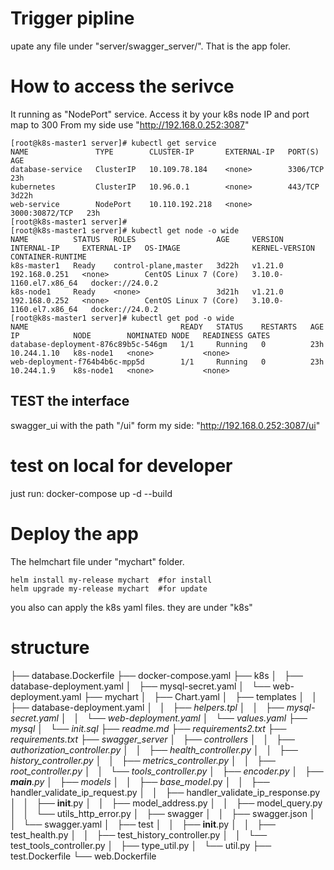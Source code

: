 # Trigger pipline
upate any file under "server/swagger_server/".
That is the app foler.

# How to access the serivce 
It running as "NodePort" service.
Access it by your k8s node IP and port map to 300
From my side use "http://192.168.0.252:3087"
```
[root@k8s-master1 server]# kubectl get service
NAME               TYPE        CLUSTER-IP       EXTERNAL-IP   PORT(S)          AGE
database-service   ClusterIP   10.109.78.184    <none>        3306/TCP         23h
kubernetes         ClusterIP   10.96.0.1        <none>        443/TCP          3d22h
web-service        NodePort    10.110.192.218   <none>        3000:30872/TCP   23h
[root@k8s-master1 server]#
[root@k8s-master1 server]# kubectl get node -o wide
NAME          STATUS   ROLES                  AGE     VERSION   INTERNAL-IP     EXTERNAL-IP   OS-IMAGE                KERNEL-VERSION           CONTAINER-RUNTIME
k8s-master1   Ready    control-plane,master   3d22h   v1.21.0   192.168.0.251   <none>        CentOS Linux 7 (Core)   3.10.0-1160.el7.x86_64   docker://24.0.2
k8s-node1     Ready    <none>                 3d21h   v1.21.0   192.168.0.252   <none>        CentOS Linux 7 (Core)   3.10.0-1160.el7.x86_64   docker://24.0.2
[root@k8s-master1 server]# kubectl get pod -o wide
NAME                                  READY   STATUS    RESTARTS   AGE   IP            NODE        NOMINATED NODE   READINESS GATES
database-deployment-876c89b5c-546gm   1/1     Running   0          23h   10.244.1.10   k8s-node1   <none>           <none>
web-deployment-f764b4b6c-mpp5d        1/1     Running   0          23h   10.244.1.9    k8s-node1   <none>           <none>

```

## TEST the interface
swagger_ui with the path "/ui"
form my side:
"http://192.168.0.252:3087/ui"

# test on local for developer 
just run:
docker-compose up -d --build


# Deploy the app
The helmchart file under "mychart" folder.
```
helm install my-release mychart  #for install
helm upgrade my-release mychart  #for update
```
you also can apply the k8s yaml files.
they are under "k8s"


# structure
├── database.Dockerfile
├── docker-compose.yaml
├── k8s
│   ├── database-deployment.yaml
│   ├── mysql-secret.yaml
│   └── web-deployment.yaml
├── mychart
│   ├── Chart.yaml
│   ├── templates
│   │   ├── database-deployment.yaml
│   │   ├── _helpers.tpl
│   │   ├── mysql-secret.yaml
│   │   └── web-deployment.yaml
│   └── values.yaml
├── mysql
│   └── init.sql
├── readme.md
├── requirements2.txt
├── requirements.txt
├── swagger_server
│   ├── controllers
│   │   ├── authorization_controller.py
│   │   ├── health_controller.py
│   │   ├── history_controller.py
│   │   ├── metrics_controller.py
│   │   ├── root_controller.py
│   │   └── tools_controller.py
│   ├── encoder.py
│   ├── __main__.py
│   ├── models
│   │   ├── base_model_.py
│   │   ├── handler_validate_ip_request.py
│   │   ├── handler_validate_ip_response.py
│   │   ├── __init__.py
│   │   ├── model_address.py
│   │   ├── model_query.py
│   │   └── utils_http_error.py
│   ├── swagger
│   │   ├── swagger.json
│   │   └── swagger.yaml
│   ├── test
│   │   ├── __init__.py
│   │   ├── test_health.py
│   │   ├── test_history_controller.py
│   │   └── test_tools_controller.py
│   ├── type_util.py
│   └── util.py
├── test.Dockerfile
└── web.Dockerfile
